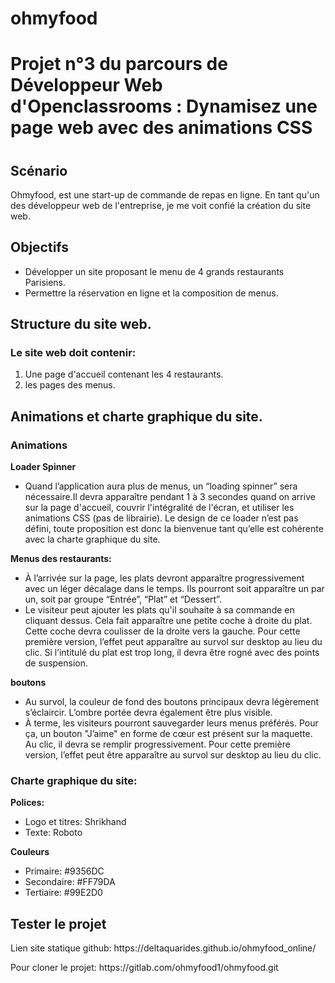 # ohmyfood 
<h1>Projet n°3 du parcours de Développeur Web d'Openclassrooms : Dynamisez une page web avec des animations CSS <h1>

<h2>Scénario</h2>
Ohmyfood, est une start-up de commande de repas en ligne. En tant qu'un des développeur web de l'entreprise, je me voit confié la création du site web.  

<h2>Objectifs</h2>
<ul>
<li> Développer un site proposant le menu de 4 grands restaurants Parisiens.</li>
<li> Permettre la réservation en ligne et la composition de menus.</li>
</ul> 

<h2>Structure du site web.</h2>
 <h3>Le site web doit contenir:</h3>
 <ol>   
 <li> Une page d'accueil contenant les 4 restaurants.</li>
 <li> les pages des menus.</li>   
 </ol> 

<h2>Animations et charte graphique du site.</h2>
<h3>Animations</h3>
<strong>Loader Spinner</strong>
<ul>   
 <li>Quand l’application aura plus de menus, un “loading spinner” sera nécessaire.Il devra apparaître pendant 1 à 3 secondes quand on arrive sur la page d'accueil, couvrir l'intégralité de l'écran, et
utiliser les animations CSS (pas de librairie). Le design de ce loader n’est pas défini,
toute proposition est donc la bienvenue tant qu’elle est cohérente avec la charte
graphique du site.</li> 
 </ul> 
<strong>Menus des restaurants:</strong>
<ul>   
 <li>À l’arrivée sur la page, les plats devront apparaître progressivement avec un léger
décalage dans le temps. Ils pourront soit apparaître un par un, soit par groupe
“Entrée”, “Plat” et “Dessert”.</li>
 <li>Le visiteur peut ajouter les plats qu'il souhaite à sa commande en cliquant dessus.
Cela fait apparaître une petite coche à droite du plat. Cette coche devra coulisser de
la droite vers la gauche. Pour cette première version, l’effet peut apparaître au survol
sur desktop au lieu du clic. Si l’intitulé du plat est trop long, il devra être rogné avec
des points de suspension.</li>   
 </ul> 
 <strong>boutons</strong>
 <ul>
 <li>Au survol, la couleur de fond des boutons principaux devra légèrement s’éclaircir.
L’ombre portée devra également être plus visible.</li>
<li>À terme, les visiteurs pourront sauvegarder leurs menus préférés. Pour ça, un
bouton "J’aime" en forme de cœur est présent sur la maquette. Au clic, il devra se
remplir progressivement. Pour cette première version, l’effet peut être apparaître au
survol sur desktop au lieu du clic.</li>
 </ul>
<h3> Charte graphique du site:</h3>
<strong>Polices:</strong>
<ul>
<li>Logo et titres: Shrikhand</li>
<li>Texte: Roboto</Li>
</ul>
<strong>Couleurs</strong>
<ul>
<li>Primaire: #9356DC</li>
<li>Secondaire: #FF79DA </li>
<li>Tertiaire: #99E2D0</li>
</ul>
<h2>Tester le projet</h2>
 <p>Lien site statique github: https://deltaquarides.github.io/ohmyfood_online/</p>

<p>Pour cloner le projet: https://gitlab.com/ohmyfood1/ohmyfood.git </p>

